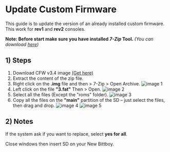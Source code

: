 # Update Custom Firmware

This guide is to update the version of an already installed custom firmware. This work for **rev1** and **rev2** consoles.

**Note: Before start make sure you have installed _7-Zip_ Tool.** _(You can download [here](https://www.7-zip.org/download.html))_

## 1) Steps
1. Download CFW v3.4 image [(Get here)](https://drive.google.com/file/d/1OR7o-nWS-M83uQJANjuYMfEY07h9GD2u/view?usp=sharing)
2. Extract the content of the zip file.
3. Right click on the **.img** file and then > 7-Zip > Open Archive.
![image 1](https://i.imgur.com/Z0V3nlk.jpg)
4. Left click on the file **"3.fat"** Then > Open.
![image 2](https://i.imgur.com/XS7mu45.jpg)
5. Select all the files (Except the "roms" folder).
![image 3](https://i.imgur.com/mAIGkef.jpg)
6. Copy all the files on the **"main"** partition of the SD – just select the files, then drag and drop.
![image 4](https://i.imgur.com/Zyc2EWR.jpg)
![image 5](https://i.imgur.com/9Xp74zn.jpg)

## 2) Notes
If the system ask if you want to replace, select **yes for all**. 

Close windows then insert SD on your New Bittboy.